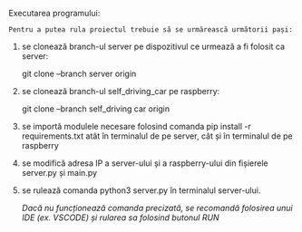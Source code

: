 Executarea programului:
	
	Pentru a putea rula proiectul trebuie să se urmărească următorii pași:
1.	se clonează branch-ul server pe dispozitivul ce urmează a fi folosit ca server:

	git clone –branch server origin

2.	se clonează branch-ul self_driving_car pe raspberry:

	git clone –branch self_driving car origin

3.	se importă modulele necesare folosind comanda pip install -r requirements.txt atât în terminalul de pe server, cât și în terminalul de pe raspberry
4.	se modifică adresa IP a server-ului și a raspberry-ului din fișierele server.py și main.py
5.	se rulează comanda python3 server.py în terminalul server-ului. 
	
	*Dacă nu funcționează comanda precizată, se recomandă folosirea unui IDE (ex. VSCODE) și rularea sa folosind butonul RUN*

